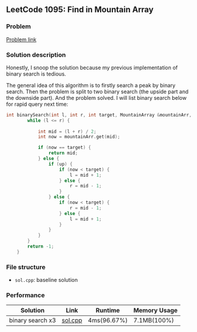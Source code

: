 ## LeetCode 1095: Find in Mountain Array

### Problem

[Problem link](https://leetcode-cn.com/problems/find-in-mountain-array/)

### Solution description

Honestly, I snoop the solution because my previous implementation of binary search is tedious.

The general idea of this algorithm is to firstly search a peak by binary search. Then the problem is split to two binary search (the upside part and the downside part). And the problem solved. I will list binary search below for rapid query next time:

```cpp
int binarySearch(int l, int r, int target, MountainArray &mountainArr, bool up) {
        while (l <= r) {
            
            int mid = (l + r) / 2;
            int now = mountainArr.get(mid);

            if (now == target) {
                return mid;
            } else {
                if (up) {
                    if (now < target) {
                        l = mid + 1;
                    } else {
                        r = mid - 1;
                    }
                } else {
                    if (now < target) {
                        r = mid - 1;
                    } else {
                        l = mid + 1;
                    }
                }
            }
        }
        return -1;
    }
```

### File structure

 - `sol.cpp`: baseline solution

### Performance

| Solution             | Link         | Runtime | Memory Usage |
| ------------------------ | ------- | ------------ | ------------ |
| binary search x3 | [sol.cpp](sol.cpp) | 4ms(96.67%) | 7.1MB(100%) |

